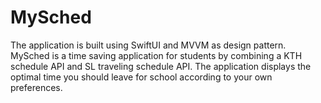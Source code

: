 # MySched
The application is built using SwiftUI and MVVM as design pattern.
MySched is a time saving application for students by combining a KTH schedule API and SL traveling schedule API. The application displays the optimal time you should leave for school according to your own preferences.
